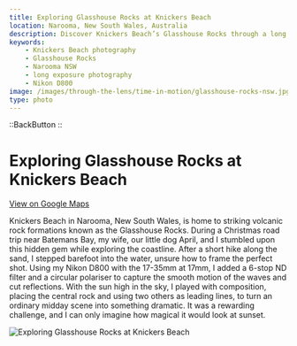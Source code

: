 ```yaml
---
title: Exploring Glasshouse Rocks at Knickers Beach
location: Narooma, New South Wales, Australia
description: Discover Knickers Beach’s Glasshouse Rocks through a long exposure shot capturing waves, rocks, and natural beauty with a Nikon D800.
keywords:
    - Knickers Beach photography
    - Glasshouse Rocks
    - Narooma NSW
    - long exposure photography
    - Nikon D800
image: /images/through-the-lens/time-in-motion/glasshouse-rocks-nsw.jpg
type: photo
---
```


::BackButton
::

# Exploring Glasshouse Rocks at Knickers Beach

<a href="https://maps.app.goo.gl/gtJKCEpLeT5GoXcM7" target="_blank" rel="noopener noreferrer">View on Google Maps</a>

Knickers Beach in Narooma, New South Wales, is home to striking volcanic rock formations known as the Glasshouse Rocks. During a Christmas road trip near Batemans Bay, my wife, our little dog April, and I stumbled upon this hidden gem while exploring the coastline. After a short hike along the sand, I stepped barefoot into the water, unsure how to frame the perfect shot. Using my Nikon D800 with the 17-35mm at 17mm, I added a 6-stop ND filter and a circular polariser to capture the smooth motion of the waves and cut reflections. With the sun high in the sky, I played with composition, placing the central rock and using two others as leading lines, to turn an ordinary midday scene into something dramatic. It was a rewarding challenge, and I can only imagine how magical it would look at sunset.

![Exploring Glasshouse Rocks at Knickers Beach](/images/through-the-lens/time-in-motion/glasshouse-rocks-nsw.jpg)

<div class="mb-8"></div>
